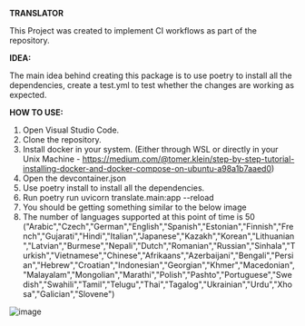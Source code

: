 **TRANSLATOR**

This Project was created to implement CI workflows as part of the repository. 

**IDEA:**

The main idea behind creating this package is to use poetry to install all the dependencies, create a test.yml to test whether the changes are working as expected. 

**HOW TO USE:**

1. Open Visual Studio Code. 
2. Clone the repository.
3. Install docker in your system. (Either through WSL or directly in your Unix Machine - https://medium.com/@tomer.klein/step-by-step-tutorial-installing-docker-and-docker-compose-on-ubuntu-a98a1b7aaed0)
4. Open the devcontainer.json
5. Use poetry install to install all the dependencies.
6. Run poetry run uvicorn translate.main:app --reload
7. You should be getting something similar to the below image
8. The number of languages supported at this point of time is 50 ("Arabic","Czech","German","English","Spanish","Estonian","Finnish","French","Gujarati","Hindi","Italian","Japanese","Kazakh","Korean","Lithuanian","Latvian","Burmese","Nepali","Dutch","Romanian","Russian","Sinhala","Turkish","Vietnamese","Chinese","Afrikaans","Azerbaijani","Bengali","Persian","Hebrew","Croatian","Indonesian","Georgian","Khmer","Macedonian","Malayalam","Mongolian","Marathi","Polish","Pashto","Portuguese","Swedish","Swahili","Tamil","Telugu","Thai","Tagalog","Ukrainian","Urdu","Xhosa","Galician","Slovene")

![image](https://github.com/user-attachments/assets/5531a7d9-5a9c-48c6-90b3-16ac812cff45)

